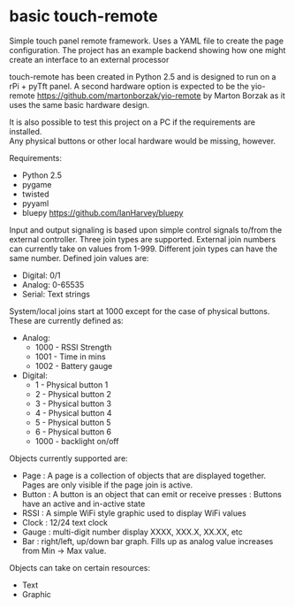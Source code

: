 # basic touch-remote

Simple touch panel remote framework.
Uses a YAML file to create the page configuration.
The project has an example backend showing how one might create an interface to an external processor

touch-remote has been created in Python 2.5 and is designed to run on a rPi + pyTft panel.
A second hardware option is expected to be the yio-remote https://github.com/martonborzak/yio-remote by Marton Borzak as it uses the same basic hardware design.

It is also possible to test this project on a PC if the requirements are installed.  
Any physical buttons or other local hardware would be missing, however.

Requirements:
 - Python 2.5
 - pygame
 - twisted
 - pyyaml
 - bluepy https://github.com/IanHarvey/bluepy
 

Input and output signaling is based upon simple control signals to/from the external controller.
Three join types are supported.
External join numbers can currently take on values from 1-999.  Different join types can have the same number.
Defined join values are:
- Digital: 0/1
- Analog: 0-65535
- Serial: Text strings

System/local joins start at 1000 except for the case of physical buttons.  These are currently defined as:
- Analog:
    - 1000 - RSSI Strength
    - 1001 - Time in mins
    - 1002 - Battery gauge
- Digital:
    - 1    - Physical button 1
    - 2    - Physical button 2
    - 3    - Physical button 3
    - 4    - Physical button 4
    - 5    - Physical button 5
    - 6    - Physical button 6
    - 1000 - backlight on/off
    

Objects currently supported are:
- Page   : A page is a collection of objects that are displayed together.  Pages are only visible if the page join is active.
- Button : A button is an object that can emit or receive presses 
         : Buttons have an active and in-active state   
- RSSI   : A simple WiFi style graphic used to display WiFi values
- Clock  : 12/24 text clock 
- Gauge  : multi-digit number display XXXX, XXX.X, XX.XX, etc
- Bar    : right/left, up/down bar graph.  Fills up as analog value increases from Min -> Max value.

Objects can take on certain resources:
- Text
- Graphic




